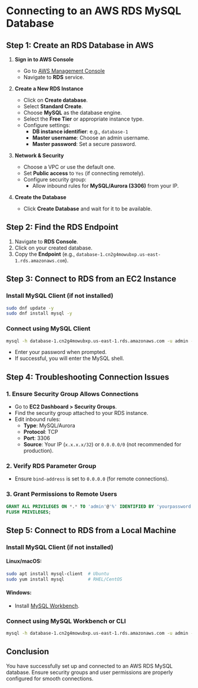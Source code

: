 # Connecting to an AWS RDS MySQL Database

## Step 1: Create an RDS Database in AWS

1. **Sign in to AWS Console**
   - Go to [AWS Management Console](https://aws.amazon.com/console/)
   - Navigate to **RDS** service.

2. **Create a New RDS Instance**
   - Click on **Create database**.
   - Select **Standard Create**.
   - Choose **MySQL** as the database engine.
   - Select the **Free Tier** or appropriate instance type.
   - Configure settings:
     - **DB instance identifier**: e.g., `database-1`
     - **Master username**: Choose an admin username.
     - **Master password**: Set a secure password.

3. **Network & Security**
   - Choose a VPC or use the default one.
   - Set **Public access** to `Yes` (if connecting remotely).
   - Configure security group:
     - Allow inbound rules for **MySQL/Aurora (3306)** from your IP.

4. **Create the Database**
   - Click **Create Database** and wait for it to be available.

## Step 2: Find the RDS Endpoint

1. Navigate to **RDS Console**.
2. Click on your created database.
3. Copy the **Endpoint** (e.g., `database-1.cn2g4mowubxp.us-east-1.rds.amazonaws.com`).

## Step 3: Connect to RDS from an EC2 Instance

### Install MySQL Client (if not installed)
```bash
sudo dnf update -y
sudo dnf install mysql -y
```

### Connect using MySQL Client
```bash
mysql -h database-1.cn2g4mowubxp.us-east-1.rds.amazonaws.com -u admin -p
```

- Enter your password when prompted.
- If successful, you will enter the MySQL shell.

## Step 4: Troubleshooting Connection Issues

### 1. Ensure Security Group Allows Connections
- Go to **EC2 Dashboard > Security Groups**.
- Find the security group attached to your RDS instance.
- Edit inbound rules:
  - **Type**: MySQL/Aurora
  - **Protocol**: TCP
  - **Port**: 3306
  - **Source**: Your IP (`x.x.x.x/32`) or `0.0.0.0/0` (not recommended for production).

### 2. Verify RDS Parameter Group
- Ensure `bind-address` is set to `0.0.0.0` (for remote connections).

### 3. Grant Permissions to Remote Users
```sql
GRANT ALL PRIVILEGES ON *.* TO 'admin'@'%' IDENTIFIED BY 'yourpassword' WITH GRANT OPTION;
FLUSH PRIVILEGES;
```

## Step 5: Connect to RDS from a Local Machine

### Install MySQL Client (if not installed)
#### **Linux/macOS:**
```bash
sudo apt install mysql-client  # Ubuntu
sudo yum install mysql         # RHEL/CentOS
```

#### **Windows:**
- Install [MySQL Workbench](https://dev.mysql.com/downloads/workbench/).

### Connect using MySQL Workbench or CLI
```bash
mysql -h database-1.cn2g4mowubxp.us-east-1.rds.amazonaws.com -u admin -p
```

## Conclusion
You have successfully set up and connected to an AWS RDS MySQL database. Ensure security groups and user permissions are properly configured for smooth connections.

